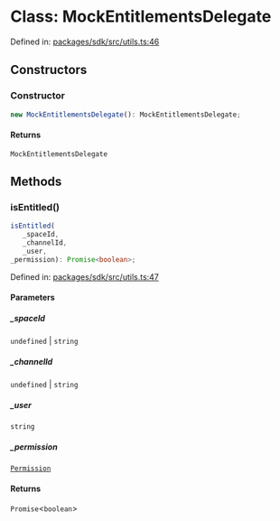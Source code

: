 # Class: MockEntitlementsDelegate

Defined in: [packages/sdk/src/utils.ts:46](https://github.com/towns-protocol/towns/blob/0db1fd0ac7258e8db8cedfb6183e8eade8284fa1/packages/sdk/src/utils.ts#L46)

## Constructors

### Constructor

```ts
new MockEntitlementsDelegate(): MockEntitlementsDelegate;
```

#### Returns

`MockEntitlementsDelegate`

## Methods

### isEntitled()

```ts
isEntitled(
   _spaceId, 
   _channelId, 
   _user, 
_permission): Promise<boolean>;
```

Defined in: [packages/sdk/src/utils.ts:47](https://github.com/towns-protocol/towns/blob/0db1fd0ac7258e8db8cedfb6183e8eade8284fa1/packages/sdk/src/utils.ts#L47)

#### Parameters

##### \_spaceId

`undefined` | `string`

##### \_channelId

`undefined` | `string`

##### \_user

`string`

##### \_permission

[`Permission`](../../Towns-Protocol-Web3/type-aliases/Permission.md)

#### Returns

`Promise`\<`boolean`\>
